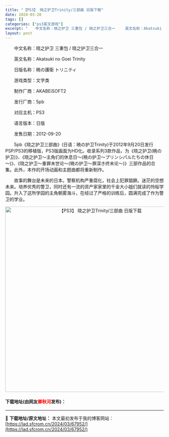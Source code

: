 ```yaml
---
title: "【PS3】 晓之护卫Trinity/三部曲 日版下载"
date: 2024-03-28
tags: []
categories: ["ps3英文游戏"]
excerpt: "　　中文名称：晓之护卫 三重包 / 晓之护卫三合一 　　英文名称：Akatsuki no Goei Trinity 　　日版名称：暁の護衛 トリニティ 　　游戏类型：文字类 　　制作厂商：AKABEiSOFT2 　　发行厂商：5pb 　　对应主机：PS3 　　语言版本：日版 　　发售日期：2012-&hellip;"
layout: post
---
```


 <p>　　中文名称：晓之护卫 三重包 / 晓之护卫三合一</p> <p>　　英文名称：Akatsuki no Goei Trinity</p> <p>　　日版名称：暁の護衛 トリニティ</p> <p>　　游戏类型：文字类</p> <p>　　制作厂商：AKABEiSOFT2</p> <p>　　发行厂商：5pb</p> <p>　　对应主机：PS3</p> <p>　　语言版本：日版</p> <p>　　发售日期：2012-09-20</p> <p>　　5pb《晓之护卫三部曲》(日语：暁の护卫Trinity)于2012年9月20日发行PSP/PS3的移植版，PS3版画面为HD化。收录系列3款作品，为《晓之护卫(暁の护卫)》、《晓之护卫～主角们的休息日～(暁の护卫～プリンシパルたちの休日～)》、《晓之护卫～重罪末世论～(暁の护卫～罪深き终末论～)》三部作品的合集。此外，本作的开场动画和主题曲都将重新制作。</p> <p>　　故事的舞台是未来的日本。警察机构严重腐化，社会上犯罪猖獗。迷茫的空想未来。培养优秀的警卫，同时还有一流的资产家家里的千金大小姐们就读的怜桜学园。升入了这所学园的主角朝雾海斗，在经过了严格的训练后，圆满完成了作为警卫的学业。</p> <p align="center"><img align="" border="0" src="https://lad.sfcrom.cn/wp-content/uploads/2024/03/20240328_66051c79419e1.jpg" width="589" alt="【PS3】 晓之护卫Trinity/三部曲 日版下载" /></p> <p><h4>下载地址(由网友<font color="red">卿秋河</font>发布)：</h4></p> 

---
📖 **下载地址/原文地址：** 本文最初发布于我的博客网站：[https://lad.sfcrom.cn/2024/03/67952/](https://lad.sfcrom.cn/2024/03/67952/)

